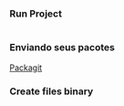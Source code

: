 ### Run Project 
``` shell

```
### Enviando seus pacotes

[Packagit](https://packagist.org/packages/submit)

### Create files binary

